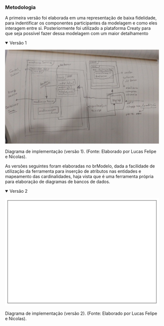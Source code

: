 ### Metodologia

A primeira versão foi elaborada em uma representação de baixa fidelidade, para indentificar os componentes participantes da modelagem e como eles interagem entre si. Posteriormente foi utilizado a plataforma Creaty para que seja possível fazer dessa modelagem com um maior detalhamento

<details open>
<summary> Versão 1 </summary>

![](/docs/4.arquiteturareutilizacao/assets/implantacaoV1.png)
<p class="legenda"> Diagrama de implementação (versão 1). (Fonte: Elaborado por Lucas Felipe e Nicolas).</p>

</details>

As versões seguintes foram elaboradas no brModelo, dada a facilidade de utilização da ferramenta para inserção de atributos nas entidades e mapeamento das cardinalidades, haja vista que é uma ferramenta própria para elaboração de diagramas de bancos de dados.

<details open>
<summary> Versão 2</summary>

![](/docs/4.arquiteturareutilizacao/assets/implanta%C3%A7%C3%A3oV2.png)
<p class="legenda"> Diagrama de implementação (versão 2). (Fonte: Elaborado por Lucas Felipe e Nicolas).</p>
</details>

